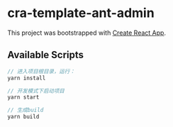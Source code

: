 # cra-template-ant-admin

This project was bootstrapped with [Create React App](https://github.com/facebook/create-react-app).

## Available Scripts

```javascript
// 进入项目根目录，运行：
yarn install

// 开发模式下启动项目
yarn start

// 生成build
yarn build
```
